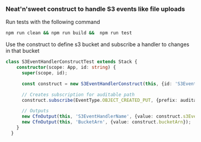 ### Neat'n'sweet construct to handle S3 events like file uploads 

Run tests with the following command 

```bash
npm run clean && npm run build &&  npm run test
```

Use the construct to define s3 bucket and subscribe a handler to changes
in that bucket

```typescript
class S3EventHandlerConstructTest extends Stack {
    constructor(scope: App, id: string) {
      super(scope, id);

      const construct = new S3EventHandlerConstruct(this, {id: 'S3EventHandlerConstructTest', s3EventHandler});

      // Creates subscription for auditable path
      construct.subscribe(EventType.OBJECT_CREATED_PUT, {prefix: auditablePath});

      // Outputs
      new CfnOutput(this, 'S3EventHandlerName', {value: construct.s3EventHandlerName});
      new CfnOutput(this, 'BucketArn', {value: construct.bucketArn});
    }
  }
```
